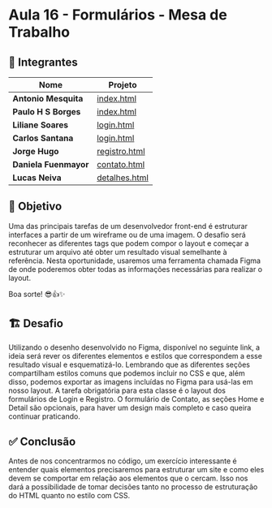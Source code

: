# Aula 16 - Formulários - Mesa de Trabalho

## 🥷 Integrantes

| Nome | Projeto |
| ------ | ------ |
| **Antonio Mesquita** | [index.html](https://github.com/0xh377w4v3/teste-gitpages/blob/main/index.html) |
| **Paulo H S Borges** | [index.html](https://github.com/0xh377w4v3/teste-gitpages/blob/main/index.html) |
| **Liliane Soares** | [login.html](https://github.com/0xh377w4v3/teste-gitpages/blob/main/login.html) |
| **Carlos Santana** | [login.html](https://github.com/0xh377w4v3/teste-gitpages/blob/main/login.html) |
| **Jorge Hugo** | [registro.html](https://github.com/0xh377w4v3/teste-gitpages/blob/main/registro.html) |
| **Daniela Fuenmayor** | [contato.html](https://github.com/0xh377w4v3/teste-gitpages/blob/main/contato.html) |
| **Lucas Neiva** | [detalhes.html](https://github.com/0xh377w4v3/teste-gitpages/blob/main/detalhes.html) |


## 🏁 Objetivo
Uma das principais tarefas de um desenvolvedor front-end é estruturar interfaces a partir de um wireframe ou de uma imagem. O desafio será reconhecer as diferentes tags que podem compor o layout e começar a estruturar um arquivo até obter um resultado visual semelhante à referência.
Nesta oportunidade, usaremos uma ferramenta chamada Figma de onde poderemos obter todas as informações necessárias para realizar o layout.

Boa sorte! 😎👍✨ 

## 🏗️ Desafio
Utilizando o desenho desenvolvido no Figma, disponível no seguinte link, a ideia será rever os diferentes elementos e estilos que correspondem a esse resultado visual e esquematizá-lo.
Lembrando que as diferentes seções compartilham estilos comuns que podemos incluir no CSS e que, além disso, podemos exportar as imagens incluídas no Figma para usá-las em nosso layout.
A tarefa obrigatória para esta classe é o layout dos formulários de Login e Registro. O formulário de Contato, as seções Home e Detail são opcionais, para haver um design mais completo e caso queira continuar praticando.
  

## ✅ Conclusão
Antes de nos concentrarmos no código, um exercício interessante é entender quais elementos precisaremos para estruturar um site e como eles devem se comportar em relação aos elementos que o cercam. Isso nos dará a possibilidade de tomar decisões tanto no processo de estruturação do HTML quanto no estilo com CSS.
